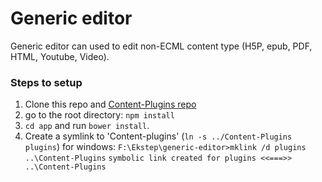 # Generic editor
Generic editor can used to edit non-ECML content type (H5P, epub, PDF, HTML, Youtube, Video). 

### Steps to setup
1. Clone this repo and [Content-Plugins repo](https://github.com/ekstep/CE-Core-Plugins) 
2. go to the root directory: `npm install`
3. `cd app` and run `bower install`.
5. Create a symlink to 'Content-plugins' (`ln -s ../Content-Plugins plugins`)
for windows:
`F:\Ekstep\generic-editor>mklink /d plugins ..\Content-Plugins`
`symbolic link created for plugins <<===>> ..\Content-Plugins`
